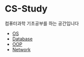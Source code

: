 # CS-Study
컴퓨터과학 기초공부를 하는 공간입니다

- [OS](./OS)  
- [Database](./DB)
- [OOP](./OOP)
- [Network](./Network)